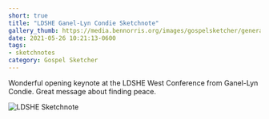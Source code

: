 ```yaml
---
short: true
title: "LDSHE Ganel-Lyn Condie Sketchnote"
gallery_thumb: https://media.bennorris.org/images/gospelsketcher/general/may-21-ldshe-condie.jpg
date: 2021-05-26 10:21:13-0600
tags:
- sketchnotes
category: Gospel Sketcher
---
```


Wonderful opening keynote at the LDSHE West Conference from Ganel-Lyn Condie. Great message about finding peace.

![LDSHE Sketchnote](https://media.bennorris.org/images/gospelsketcher/general/may-21-ldshe-condie.jpg)
